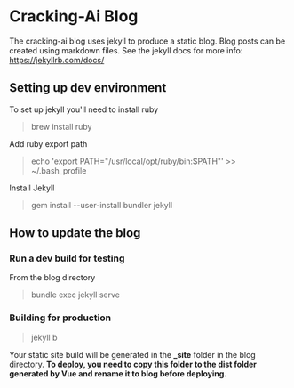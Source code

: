 # Cracking-Ai Blog


The cracking-ai blog uses jekyll to produce a static blog. Blog posts can be created using markdown files. See the jekyll docs for more info: https://jekyllrb.com/docs/


## Setting up dev environment

To set up jekyll you'll need to install ruby

>brew install ruby

Add ruby export path

>echo 'export PATH="/usr/local/opt/ruby/bin:$PATH"' >> ~/.bash_profile

Install Jekyll

>gem install --user-install bundler jekyll




## How to update the blog


### Run  a dev build for testing 

From the blog directory

> bundle exec jekyll serve



### Building for production

> jekyll b

Your static site build will be generated in the **_site** folder in the blog directory. **To deploy, you need to copy this folder to the dist folder generated by Vue and rename it to blog before deploying.**





